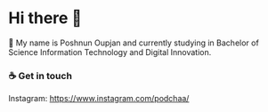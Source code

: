 # Hi there 👋
🔭 My name is Poshnun Oupjan and currently studying in Bachelor of Science Information Technology and Digital Innovation.



### 	:coffee: Get in touch
Instagram: https://www.instagram.com/podchaa/

<!--
**Madcattk/Madcattk** is a ✨ _special_ ✨ repository because its `README.md` (this file) appears on your GitHub profile.

Here are some ideas to get you started:

- 🔭 I’m currently working on ...
- 🌱 I’m currently learning ...
- 👯 I’m looking to collaborate on ...
- 🤔 I’m looking for help with ...
- 💬 Ask me about ...
- 📫 How to reach me: ...
- 😄 Pronouns: ...
- ⚡ Fun fact: ...
-->
